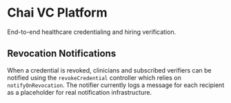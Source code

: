 # Chai VC Platform

End-to-end healthcare credentialing and hiring verification.

## Revocation Notifications

When a credential is revoked, clinicians and subscribed verifiers can be notified using the `revokeCredential` controller which relies on `notifyOnRevocation`. The notifier currently logs a message for each recipient as a placeholder for real notification infrastructure.
